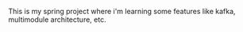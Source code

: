 This is my spring project where i'm learning some features like kafka, multimodule architecture, etc. 